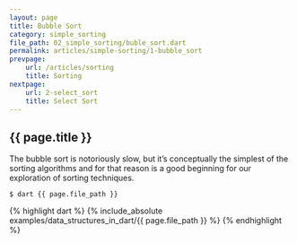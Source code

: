 ```yaml
---
layout: page
title: Bubble Sort
category: simple_sorting
file_path: 02_simple_sorting/buble_sort.dart
permalink: articles/simple-sorting/1-bubble_sort
prevpage: 
    url: /articles/sorting
    title: Sorting
nextpage: 
    url: 2-select_sort
    title: Select Sort
---
```


## {{ page.title }}
The bubble sort is notoriously slow, but it’s conceptually the simplest of the sorting algorithms and for that reason is a good beginning for our exploration of sorting techniques.

```terminal
$ dart {{ page.file_path }}
```      


{% highlight dart %}
{% include_absolute examples/data_structures_in_dart/{{ page.file_path }} %}
{% endhighlight %}      
